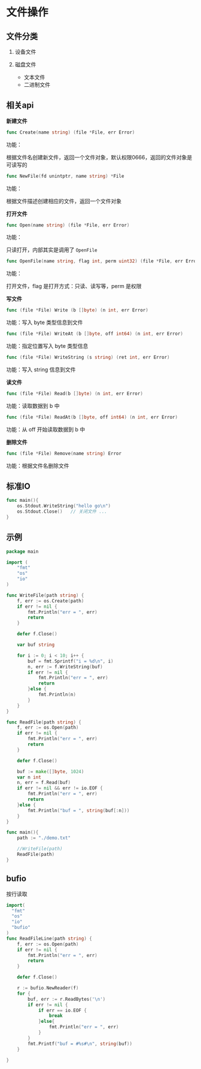 # 文件操作


## 文件分类


1. 设备文件

2. 磁盘文件
    - 文本文件
    - 二进制文件


## 相关api

**新建文件**

```go
func Create(name string) (file *File, err Error)
```

功能：

根据文件名创建新文件，返回一个文件对象，默认权限0666，返回的文件对象是可读写的


```go
func NewFile(fd unintptr, name string) *File
```

功能：

根据文件描述创建相应的文件，返回一个文件对象


**打开文件**

```go
func Open(name string) (file *File, err Error)
```

功能：

只读打开，内部其实是调用了 `OpenFile`

```go
func OpenFile(name string, flag int, perm uint32) (file *File, err Error)
```

功能：

打开文件，flag 是打开方式：只读、读写等，perm 是权限


**写文件**


```go
func (file *File) Write (b []byte) (n int, err Error)
```

功能：写入 byte 类型信息到文件

```go
func (file *File) WriteAt (b []byte, off int64) (n int, err Error)
```

功能：指定位置写入 byte 类型信息

```go
func (file *File) WriteString (s string) (ret int, err Error)
```

功能：写入 string 信息到文件


**读文件**

```go
func (file *File) Read(b []byte) (n int, err Error)
```

功能：读取数据到 b 中

```go
func (file *File) ReadAt(b []byte, off int64) (n int, err Error)
```

功能：从 off 开始读取数据到 b 中


**删除文件**

```go
func (file *File) Remove(name string) Error
```

功能：根据文件名删除文件


## 标准IO

```go
func main(){
    os.Stdout.WriteString("hello go\n")
    os.Stdout.Close()   // 关闭文件 ...
}
```


## 示例

```go
package main

import (
    "fmt"
    "os"
    "io"
)

func WriteFile(path string) {
    f, err := os.Create(path)
    if err != nil {
        fmt.Println("err = ", err)
        return
    }

    defer f.Close()

    var buf string

    for i := 0; i < 10; i++ {
        buf = fmt.Sprintf("i = %d\n", i)
        n, err := f.WriteString(buf)
        if err != nil {
            fmt.Println("err = ", err)
            return
        }else {
            fmt.Println(n)
        }
    }
}

func ReadFile(path string) {
    f, err := os.Open(path)
    if err != nil {
        fmt.Println("err = ", err)
        return
    }

    defer f.Close()

    buf := make([]byte, 1024)
    var n int
    n, err = f.Read(buf)
    if err != nil && err != io.EOF {
        fmt.Println("err = ", err)
        return
    }else {
        fmt.Println("buf = ", string(buf[:n]))
    }
}

func main(){
    path := "./demo.txt"

    //WriteFile(path)
    ReadFile(path)
}
```


## bufio

按行读取

```go
import(
  "fmt"
  "os"
  "io"
  "bufio"
)
func ReadFileLine(path string) {
    f, err := os.Open(path)
    if err != nil {
        fmt.Println("err = ", err)
        return
    }

    defer f.Close()

    r := bufio.NewReader(f)
    for {
        buf, err := r.ReadBytes('\n')
        if err != nil {
            if err == io.EOF {
                break
            }else{
                fmt.Println("err = ", err)
            }
        }
        fmt.Printf("buf = #%s#\n", string(buf))
    }

}
```
